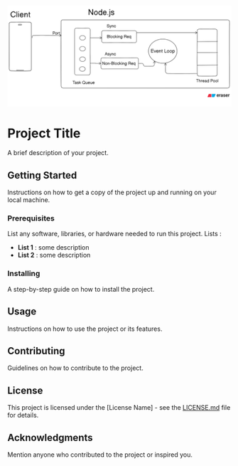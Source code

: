 ![Node.js Logo](node.png)

# Project Title

A brief description of your project.

## Getting Started

Instructions on how to get a copy of the project up and running on your local machine.

### Prerequisites

List any software, libraries, or hardware needed to run this project.
Lists :

- **List 1** : some description
- **List 2** : some description

### Installing

A step-by-step guide on how to install the project.

## Usage

Instructions on how to use the project or its features.

## Contributing

Guidelines on how to contribute to the project.

## License

This project is licensed under the [License Name] - see the [LICENSE.md](LICENSE.md) file for details.

## Acknowledgments

Mention anyone who contributed to the project or inspired you.
